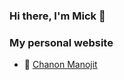 ### Hi there, I'm **Mick** 👋

### My personal website
- 🔭 [Chanon Manojit](https://www.chanonmanojit.com/)
